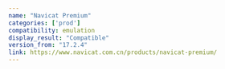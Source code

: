 ```yaml
---
name: "Navicat Premium"
categories: ['prod']
compatibility: emulation
display_result: "Compatible"
version_from: "17.2.4"
link: https://www.navicat.com.cn/products/navicat-premium/
---
```


